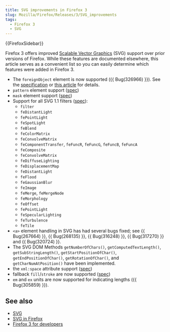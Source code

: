 ```yaml
---
title: SVG improvements in Firefox 3
slug: Mozilla/Firefox/Releases/3/SVG_improvements
tags:
  - Firefox 3
  - SVG
---
```

<div>{{FirefoxSidebar}}</div>
<p>Firefox 3 offers improved <a href="/en-US/docs/Web/SVG">Scalable Vector Graphics</a> (SVG) support over prior versions of Firefox. While these features are documented elsewhere, this article serves as a convenient list so you can easily determine which features were added in Firefox 3.</p>
<ul>
  <li>The <code>foreignObject</code> element is now supported ({{ Bug(326966) }}). See the <a href="https://www.w3.org/TR/SVG11/extend.html#ForeignObjectElement">specification</a> or <a href="http://weblogs.mozillazine.org/roc/archives/2006/06/the_future_is_now.html">this article</a> for details.</li>
  <li><code>pattern</code> element support (<a href="https://www.w3.org/TR/SVG11/pservers.html#PatternElement">spec</a>)</li>
  <li><code>mask</code> element support (<a href="https://www.w3.org/TR/SVG11/masking.html#MaskElement">spec</a>)</li>
  <li>Support for all SVG 1.1 filters (<a href="https://www.w3.org/TR/SVG11/filters.html">spec</a>):
    <ul>
      <li><code>filter</code></li>
      <li><code>feDistantLight</code></li>
      <li><code>fePointLight</code></li>
      <li><code>feSpotLight</code></li>
      <li><code>feBlend</code></li>
      <li><code>feColorMatrix</code></li>
      <li><code>feConvolveMatrix</code></li>
      <li><code>feComponentTransfer</code>, <code>feFuncR</code>, <code>feFuncG</code>, <code>feFuncB</code>, <code>feFuncA</code></li>
      <li><code>feComposite</code></li>
      <li><code>feConvolveMatrix</code></li>
      <li><code>feDiffuseLighting</code></li>
      <li><code>feDisplacementMap</code></li>
      <li><code>feDistantLight</code></li>
      <li><code>feFlood</code></li>
      <li><code>feGaussianBlur</code></li>
      <li><code>feImage</code></li>
      <li><code>feMerge</code>, <code>feMergeNode</code></li>
      <li><code>feMorphology</code></li>
      <li><code>feOffset</code></li>
      <li><code>fePointLight</code></li>
      <li><code>feSpecularLighting</code></li>
      <li><code>feTurbulence</code></li>
      <li><code>feTile</code></li>
    </ul>
  </li>
  <li><code>&lt;a&gt;</code> element handling in SVG has had several bugs fixed; see {{ Bug(267664) }}, {{ Bug(268135) }}, {{ Bug(316248) }}, {{ Bug(317270) }} and {{ Bug(320724) }}.</li>
  <li>The SVG DOM Methods <code>getNumberOfChars()</code>, <code>getComputedTextLength()</code>, <code>getSubStringLength()</code>, <code>getStartPositionOfChar()</code>, <code>getEndPositionOfChar()</code>, <code>getRotationOfChar()</code>, and <code>getCharNumAtPosition()</code> have been implemented.</li>
  <li>the <code>xml:space</code> attribute support (<a href="https://www.w3.org/TR/SVG/text.html#WhiteSpace">spec</a>)</li>
  <li>fallback <code>fill</code>/<code>stroke</code> are now supported (<a href="https://www.w3.org/TR/SVG/painting.html#SpecifyingPaint">spec</a>)</li>
  <li><code>em</code> and <code>ex</code> units are now supported for indicating lengths ({{ Bug(305859) }}).</li>
</ul>

<h2 id="See_also">See also</h2>
<ul>
  <li><a href="/en-US/docs/Web/SVG">SVG</a></li>
  <li><a href="/en-US/docs/Web/SVG/SVG_1.1_Support_in_Firefox">SVG in Firefox</a></li>
  <li><a href="/en-US/docs/Mozilla/Firefox/Releases/3">Firefox 3 for developers</a></li>
</ul>
